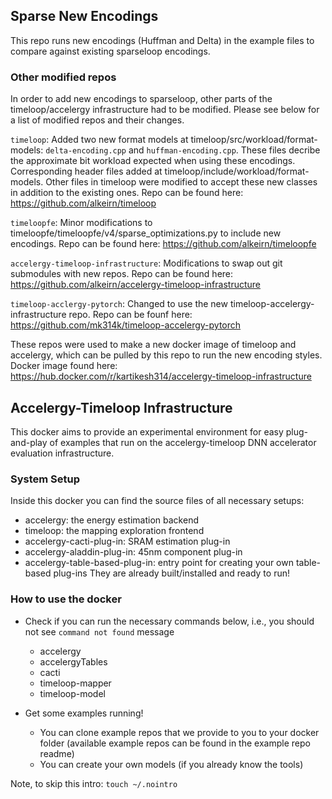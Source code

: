 ## Sparse New Encodings
This repo runs new encodings (Huffman and Delta) in the example files to compare against existing sparseloop encodings. 

### Other modified repos
In order to add new encodings to sparseloop, other parts of the timeloop/accelergy infrastructure had to be modified. Please see below for a list of modified repos and their changes.

`timeloop`: Added two new format models at timeloop/src/workload/format-models: `delta-encoding.cpp` and `huffman-encoding.cpp`. These files decribe the approximate bit workload expected when using these encodings. Corresponding header files added at timeloop/include/workload/format-models. Other files in timeloop were modified to accept these new classes in addition to the existing ones. Repo can be found here: https://github.com/alkeirn/timeloop 

`timeloopfe`: Minor modifications to timeloopfe/timeloopfe/v4/sparse_optimizations.py to include new encodings. Repo can be found here: https://github.com/alkeirn/timeloopfe

`accelergy-timeloop-infrastructure`: Modifications to swap out git submodules with new repos. Repo can be found here: https://github.com/alkeirn/accelergy-timeloop-infrastructure

`timeloop-acclergy-pytorch`: Changed to use the new timeloop-accelergy-infrastructure repo. Repo can be founf here: https://github.com/mk314k/timeloop-accelergy-pytorch

These repos were used to make a new docker image of timeloop and accelergy, which can be pulled by this repo to run the new encoding styles. Docker image found here: https://hub.docker.com/r/kartikesh314/accelergy-timeloop-infrastructure

## Accelergy-Timeloop Infrastructure
This docker aims to provide an experimental environment for easy plug-and-play of examples that run on the accelergy-timeloop DNN accelerator evaluation infrastructure. 

### System Setup
Inside this docker you can find the source files of all necessary setups:
- accelergy: the energy estimation backend 
- timeloop: the mapping exploration frontend
- accelergy-cacti-plug-in: SRAM estimation plug-in
- accelergy-aladdin-plug-in: 45nm component plug-in
- accelergy-table-based-plug-in: entry point for creating your own table-based plug-ins
They are already built/installed and ready to run!

### How to use the docker
- Check if you can run the necessary commands below, i.e., you should not see `command not found` message
    - accelergy
    - accelergyTables
    - cacti
    - timeloop-mapper
    - timeloop-model
    
- Get some examples running!
    - You can clone example repos that we provide to you to your docker folder (available example repos can be found in the example repo readme)
    - You can create your own models (if you already know the tools)

Note, to skip this intro:
```touch ~/.nointro```